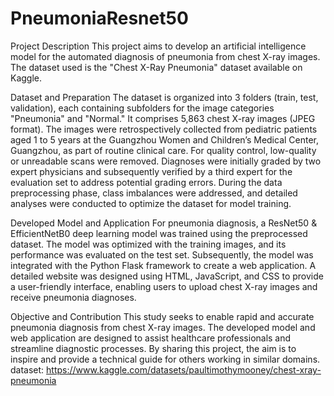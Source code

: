 # PneumoniaResnet50
Project Description
This project aims to develop an artificial intelligence model for the automated diagnosis of pneumonia from chest X-ray images. The dataset used is the "Chest X-Ray Pneumonia" dataset available on Kaggle.

Dataset and Preparation
The dataset is organized into 3 folders (train, test, validation), each containing subfolders for the image categories "Pneumonia" and "Normal." It comprises 5,863 chest X-ray images (JPEG format). The images were retrospectively collected from pediatric patients aged 1 to 5 years at the Guangzhou Women and Children’s Medical Center, Guangzhou, as part of routine clinical care. For quality control, low-quality or unreadable scans were removed. Diagnoses were initially graded by two expert physicians and subsequently verified by a third expert for the evaluation set to address potential grading errors. During the data preprocessing phase, class imbalances were addressed, and detailed analyses were conducted to optimize the dataset for model training.

Developed Model and Application
For pneumonia diagnosis, a ResNet50 & EfficientNetB0 deep learning model was trained using the preprocessed dataset. The model was optimized with the training images, and its performance was evaluated on the test set. Subsequently, the model was integrated with the Python Flask framework to create a web application. A detailed website was designed using HTML, JavaScript, and CSS to provide a user-friendly interface, enabling users to upload chest X-ray images and receive pneumonia diagnoses.

Objective and Contribution
This study seeks to enable rapid and accurate pneumonia diagnosis from chest X-ray images. The developed model and web application are designed to assist healthcare professionals and streamline diagnostic processes. By sharing this project, the aim is to inspire and provide a technical guide for others working in similar domains.
dataset:
https://www.kaggle.com/datasets/paultimothymooney/chest-xray-pneumonia
